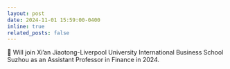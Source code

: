 ```yaml
---
layout: post
date: 2024-11-01 15:59:00-0400
inline: true
related_posts: false
---
```


📝 Will join Xi’an Jiaotong-Liverpool University International Business School Suzhou as an Assistant Professor in Finance in 2024.
